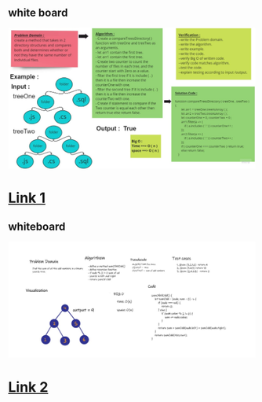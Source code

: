 ## white board

![](./assets/i19.jpeg)


# [Link 1](https://docs.google.com/spreadsheets/d/1I_-SpWVaxHvyBSqBssqvt62WOTO1JhHUPVZb_JybQYk/edit#gid=1876915990)

## whiteboard
![](./assets//i20.jpeg)
# [Link 2](https://docs.google.com/spreadsheets/d/1HpgAuQcWtqkMioPPwf6pEHmgMGVzpkuu9ckrVFEY8To/edit?usp=sharing)
